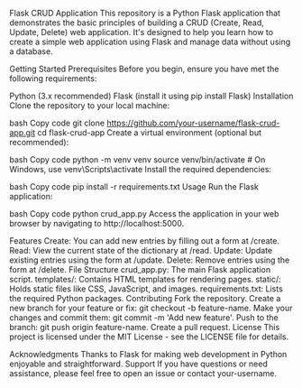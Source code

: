 Flask CRUD Application
This repository is a Python Flask application that demonstrates the basic principles of building a CRUD (Create, Read, Update, Delete) web application. It's designed to help you learn how to create a simple web application using Flask and manage data without using a database.

Getting Started
Prerequisites
Before you begin, ensure you have met the following requirements:

Python (3.x recommended)
Flask (install it using pip install Flask)
Installation
Clone the repository to your local machine:

bash
Copy code
git clone https://github.com/your-username/flask-crud-app.git
cd flask-crud-app
Create a virtual environment (optional but recommended):

bash
Copy code
python -m venv venv
source venv/bin/activate  # On Windows, use venv\Scripts\activate
Install the required dependencies:

bash
Copy code
pip install -r requirements.txt
Usage
Run the Flask application:

bash
Copy code
python crud_app.py
Access the application in your web browser by navigating to http://localhost:5000.

Features
Create: You can add new entries by filling out a form at /create.
Read: View the current state of the dictionary at /read.
Update: Update existing entries using the form at /update.
Delete: Remove entries using the form at /delete.
File Structure
crud_app.py: The main Flask application script.
templates/: Contains HTML templates for rendering pages.
static/: Holds static files like CSS, JavaScript, and images.
requirements.txt: Lists the required Python packages.
Contributing
Fork the repository.
Create a new branch for your feature or fix: git checkout -b feature-name.
Make your changes and commit them: git commit -m 'Add new feature'.
Push to the branch: git push origin feature-name.
Create a pull request.
License
This project is licensed under the MIT License - see the LICENSE file for details.

Acknowledgments
Thanks to Flask for making web development in Python enjoyable and straightforward.
Support
If you have questions or need assistance, please feel free to open an issue or contact your-username.

